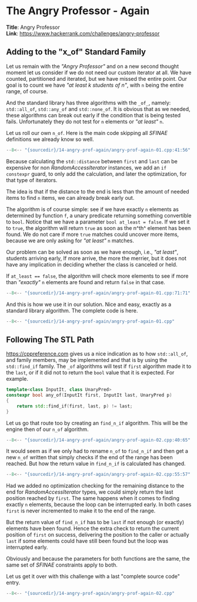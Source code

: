 # The Angry Professor - Again

**Title**: Angry Professor\
**Link**: <https://www.hackerrank.com/challenges/angry-professor>

## Adding to the "x_of" Standard Family

Let us remain with the *"Angry Professor"* and on a new second thought moment let us
consider if we do not need our custom iterator at all. We have counted, partitioned and
iterated, but we have missed the entire point. Our goal is to count we have *"at least k
students of n"*, with `n` being the entire range, of course.

And the standard library has three algorithms with the `_of_`, namely: `std::all_of`,
`std::any_of` and `std::none_of`. It is obvious that as we needed, these algorithms can
break out early if the condition that is being tested fails. Unfortunately they do not
test for `n` elements or *"at least"* `n`.

Let us roll our own `n_of`. Here is the main code skipping all *SFINAE* definitions we
already know so well.

```cpp title
--8<-- "{sourcedir}/14-angry-prof-again/angry-prof-again-01.cpp:41:56"
```

Because calculating the `std::distance` between `first` and `last` can be expensive for
non *RandomAccessIterator* instances, we add an `if constexpr` guard, to only add the
calculation, and later the optimization, for that type of iterators.

The idea is that if the distance to the end is less than the amount of needed items to
find `n` items, we can already break early out.

The algorithm is of course simple: see if we have exactly `n` elements as determined by
function `f`, a unary predicate returning something convertible to `bool`. Notice that we
have a parameter `bool at_least = false`. If we set it to `true`, the algorithm will
return `true` as soon as the n^th^ element has been found. We do not care if more `true`
matches could uncover more items, because we are only asking for *"at least"* `n`
matches.

Our problem can be solved as soon as we have enough, i.e., *"at least"*, students
arriving early, If more arrive, the more the merrier, but it does not have any
implication in deciding whether the class is canceled or held.

If `at_least == false`, the algorithm will check more elements to see if more than
*"exactly"* `n` elements are found and return `false` in that case.

```cpp title
--8<-- "{sourcedir}/14-angry-prof-again/angry-prof-again-01.cpp:71:71"
```

And this is how we use it in our solution. Nice and easy, exactly as a standard library
algorithm. The complete code is here.

```cpp title
--8<-- "{sourcedir}/14-angry-prof-again/angry-prof-again-01.cpp"
```

## Following The STL Path

<https://cppreference.com> gives us a nice indication as to how `std::all_of`, and family
members, may be implemented and that is by using the `std::find_if` family. The `_of`
algorithms will test if `first` algorithm made it to the `last`, or if it did not to
return the `bool` value that it is expected. For example.

```cpp title="cppreference potential implementation of any_of"
template<class InputIt, class UnaryPred>
constexpr bool any_of(InputIt first, InputIt last, UnaryPred p)
{
    return std::find_if(first, last, p) != last;
}
```

Let us go that route too by creating an `find_n_if` algorithm. This will be the engine
then of our `n_of` algorithm.

```cpp title
--8<-- "{sourcedir}/14-angry-prof-again/angry-prof-again-02.cpp:40:65"
```

It would seem as if we only had to rename `n_of` to `find_n_if` and then get a new `n_of`
written that simply checks if the end of the range has been reached. But how the return
value in `find_n_if` is calculated has changed.

```cpp title
--8<-- "{sourcedir}/14-angry-prof-again/angry-prof-again-02.cpp:55:57"
```

Had we added no optimization checking for the remaining distance to the end for
*RandomAccessIterator* types, we could simply return the last position reached by
`first`. The same happens when it comes to finding exactly `n` elements, because the loop
can be interrupted early. In both cases `first` is never incremented to make it to the
end of the range.

But the return value of `find_n_if` has to be `last` if not enough (or exactly) elements
have been found. Hence the extra check to return the current position of `first` on
success, delivering the position to the caller or actually `last` if some elements could
have still been found but the loop was interrupted early.

Obviously and because the parameters for both functions are the same, the same set of
*SFINAE* constraints apply to both.

Let us get it over with this challenge with a last "complete source code" entry.

```cpp title
--8<-- "{sourcedir}/14-angry-prof-again/angry-prof-again-02.cpp"
```
